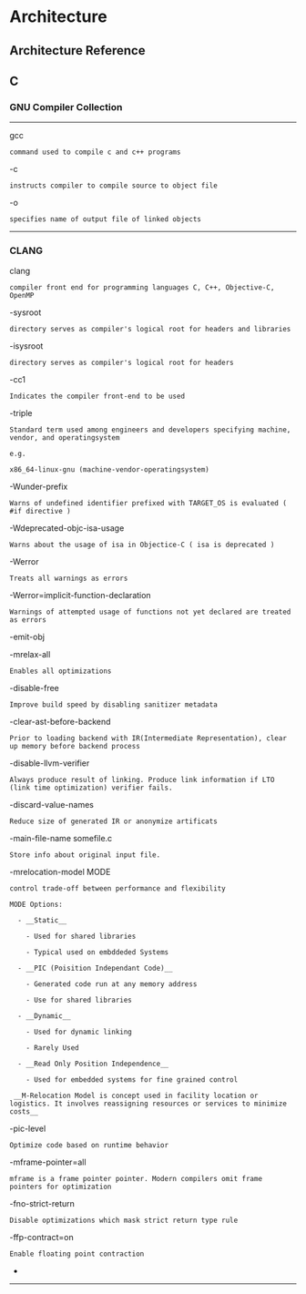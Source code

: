 # Architecture

## Architecture Reference 



## C

### GNU Compiler Collection 
------------
  gcc     
    
    command used to compile c and c++ programs 
  
  -c
  
    instructs compiler to compile source to object file 

  -o  
  
    specifies name of output file of linked objects 

------------
### CLANG 
  clang 
  
    compiler front end for programming languages C, C++, Objective-C, OpenMP 
  
  -sysroot
  
    directory serves as compiler's logical root for headers and libraries 

  -isysroot

    directory serves as compiler's logical root for headers

  -cc1

    Indicates the compiler front-end to be used 
  
  -triple

    Standard term used among engineers and developers specifying machine, vendor, and operatingsystem

    e.g. 

    x86_64-linux-gnu (machine-vendor-operatingsystem)

  -Wunder-prefix

    Warns of undefined identifier prefixed with TARGET_OS is evaluated ( #if directive )

  -Wdeprecated-objc-isa-usage

    Warns about the usage of isa in Objectice-C ( isa is deprecated )

  -Werror 

    Treats all warnings as errors

  -Werror=implicit-function-declaration     

    Warnings of attempted usage of functions not yet declared are treated as errors 

  -emit-obj

  -mrelax-all

    Enables all optimizations 
  
  -disable-free 

    Improve build speed by disabling sanitizer metadata 

  -clear-ast-before-backend 

    Prior to loading backend with IR(Intermediate Representation), clear up memory before backend process 

  -disable-llvm-verifier 

    Always produce result of linking. Produce link information if LTO (link time optimization) verifier fails.  
  
  -discard-value-names 

    Reduce size of generated IR or anonymize artificats 

  -main-file-name somefile.c

    Store info about original input file. 

  -mrelocation-model MODE

    control trade-off between performance and flexibility 

    MODE Options:

      - __Static__
        
        - Used for shared libraries 

        - Typical used on embddeded Systems
      
      - __PIC (Poisition Independant Code)__

        - Generated code run at any memory address 

        - Use for shared libraries 

      - __Dynamic__

        - Used for dynamic linking
        
        - Rarely Used
      
      - __Read Only Position Independence__

        - Used for embedded systems for fine grained control 
  
     __M-Relocation Model is concept used in facility location or logistics. It involves reassigning resources or services to minimize costs__

  -pic-level

    Optimize code based on runtime behavior 

  -mframe-pointer=all

    mframe is a frame pointer pointer. Modern compilers omit frame pointers for optimization 
  
  -fno-strict-return

    Disable optimizations which mask strict return type rule

  -ffp-contract=on

    Enable floating point contraction 

  -


------------